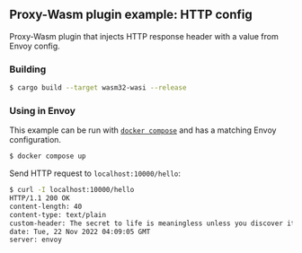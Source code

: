 ## Proxy-Wasm plugin example: HTTP config

Proxy-Wasm plugin that injects HTTP response header with a value from Envoy config.

### Building

```sh
$ cargo build --target wasm32-wasi --release
```

### Using in Envoy

This example can be run with [`docker compose`](https://docs.docker.com/compose/install/)
and has a matching Envoy configuration.

```sh
$ docker compose up
```

Send HTTP request to `localhost:10000/hello`:

```sh
$ curl -I localhost:10000/hello
HTTP/1.1 200 OK
content-length: 40
content-type: text/plain
custom-header: The secret to life is meaningless unless you discover it yourself
date: Tue, 22 Nov 2022 04:09:05 GMT
server: envoy
```
